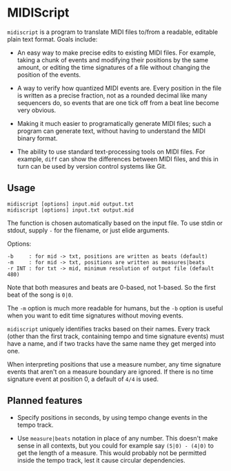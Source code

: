 # MIDIScript

`midiscript` is a program to translate MIDI files to/from a readable, editable
plain text format. Goals include:

- An easy way to make precise edits to existing MIDI files. For example, taking
  a chunk of events and modifying their positions by the same amount, or editing
  the time signatures of a file without changing the position of the events.

- A way to verify how quantized MIDI events are. Every position in the file is
  written as a precise fraction, not as a rounded decimal like many sequencers
  do, so events that are one tick off from a beat line become very obvious.

- Making it much easier to programatically generate MIDI files; such a program
  can generate text, without having to understand the MIDI binary format.

- The ability to use standard text-processing tools on MIDI files. For example,
  `diff` can show the differences between MIDI files, and this in turn can
  be used by version control systems like Git.

## Usage

    midiscript [options] input.mid output.txt
    midiscript [options] input.txt output.mid

The function is chosen automatically based on the input file. To use stdin or
stdout, supply `-` for the filename, or just elide arguments.

Options:

    -b     : for mid -> txt, positions are written as beats (default)
    -m     : for mid -> txt, positions are written as measures|beats
    -r INT : for txt -> mid, minimum resolution of output file (default 480)

Note that both measures and beats are 0-based, not 1-based. So the first beat of
the song is `0|0`.

The `-m` option is much more readable for humans, but the `-b` option is useful
when you want to edit time signatures without moving events.

`midiscript` uniquely identifies tracks based on their names. Every track (other
than the first track, containing tempo and time signature events) must
have a name, and if two tracks have the same name they get merged into one.

When interpreting positions that use a measure number, any time signature events
that aren't on a measure boundary are ignored. If there is no time signature
event at position 0, a default of `4/4` is used.

## Planned features

- Specify positions in seconds, by using tempo change events in the tempo track.

- Use `measure|beats` notation in place of any number. This doesn't make sense
  in all contexts, but you could for example say `(5|0) - (4|0)` to get the
  length of a measure. This would probably not be permitted inside the tempo
  track, lest it cause circular dependencies.
